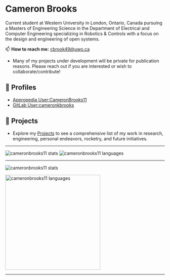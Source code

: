 # Cameron Brooks

Current student at Western University in London, Ontario, Canada pursuing a Masters of Engineering Science in the Department of Electrical and Computer Engineering specializing in Robotics & Controls with a focus on the design and engineering of open systems.

📫 **How to reach me:** <cbrook49@uwo.ca>

- Many of my projects under development will be private for publication reasons. Please reach out if you are interested or wish to collaborate/contribute!

## 👤 Profiles

- [Appropedia User:CameronBrooks11](https://www.appropedia.org/User:CameronBrooks11)
- [GitLab User:cameronkbrooks](https://gitlab.com/cameronkbrooks)

## 📂 Projects

- Explore my [Projects](./PROJECTS.md) to see a comprehensive list of my work in research, engineering, personal endeavors, rocketry, and future initiatives.

---

<img src="https://github-readme-stats.vercel.app/api?username=cameronbrooks11&show_icons=true&theme=prussian" alt="cameronbrooks11 stats" />

<img src="https://github-readme-stats.vercel.app/api/top-langs/?username=platima&theme=prussian&langs_count=6" alt="cameronbrooks11 languages" />

---

<img
    src="https://github-readme-stats.vercel.app/api?username=cameronbrooks11&show_icons=true&theme=prussian"
    alt="cameronbrooks11 stats"  
  />

<img
    src="https://github-readme-stats.vercel.app/api/top-langs/?username=platima&theme=prussian&langs_count=6&card_width=760"
    height="300"
    alt="cameronbrooks11 languages"  
  />

---
